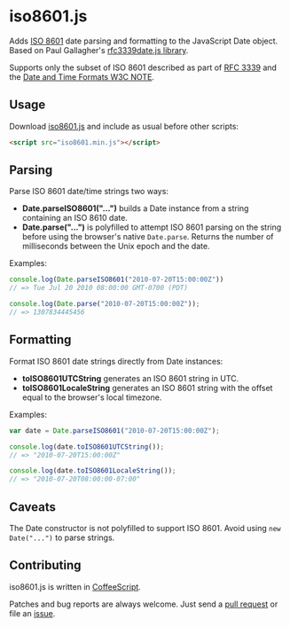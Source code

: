 iso8601.js
==========

Adds [ISO 8601][iso8601] date parsing and formatting to the JavaScript Date
object. Based on Paul Gallagher's [rfc3339date.js library][rfc3339date.js].

Supports only the subset of ISO 8601 described as part of [RFC 3339][rfc3339]
and the [Date and Time Formats W3C NOTE][w3c-note].


## Usage

Download [iso8601.js][downloads] and include as usual before other scripts:

```html
<script src="iso8601.min.js"></script>
```


## Parsing

Parse ISO 8601 date/time strings two ways:

* **Date.parseISO8601("...")** builds a Date instance from a string containing
  an ISO 8610 date.
* **Date.parse("...")** is polyfilled to attempt ISO 8601 parsing on the string
  before using the browser's native `Date.parse`. Returns the number of
  milliseconds between the Unix epoch and the date.

Examples:

```js
console.log(Date.parseISO8601("2010-07-20T15:00:00Z"))
// => Tue Jul 20 2010 08:00:00 GMT-0700 (PDT)

console.log(Date.parse("2010-07-20T15:00:00Z"));
// => 1307834445456
```


## Formatting

Format ISO 8601 date strings directly from Date instances:

* **toISO8601UTCString** generates an ISO 8601 string in UTC.
* **toISO8601LocaleString** generates an ISO 8601 string with the offset equal
  to the browser's local timezone.

Examples:

```js
var date = Date.parseISO8601("2010-07-20T15:00:00Z");

console.log(date.toISO8601UTCString());
// => "2010-07-20T15:00:00Z"

console.log(date.toISO8601LocaleString());
// => "2010-07-20T08:00:00-07:00"
```


## Caveats

The Date constructor is not polyfilled to support ISO 8601. Avoid using `new
Date("...")` to parse strings.


## Contributing

iso8601.js is written in [CoffeeScript][coffeescript].

Patches and bug reports are always welcome. Just send a
[pull request][pullrequests] or file an [issue][issues].



[iso8601]:        http://en.wikipedia.org/wiki/ISO_8601
[rfc3339date.js]: https://github.com/tardate/rfc3339date.js
[rfc3339]:        http://www.ietf.org/rfc/rfc3339.txt
[w3c-note]:       http://www.w3.org/TR/NOTE-datetime
[downloads]:      https://github.com/Do/iso8601.js/downloads
[coffeescript]:   http://coffeescript.org/
[pullrequests]:   https://github.com/Do/iso8601.js/pulls
[issues]:         https://github.com/Do/iso8601.js/issues
